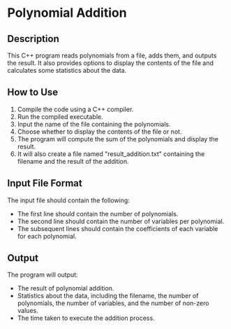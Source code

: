 # Polynomial Addition

## Description
This C++ program reads polynomials from a file, adds them, and outputs the result. It also provides options to display the contents of the file and calculates some statistics about the data.

## How to Use
1. Compile the code using a C++ compiler.
2. Run the compiled executable.
3. Input the name of the file containing the polynomials.
4. Choose whether to display the contents of the file or not.
5. The program will compute the sum of the polynomials and display the result.
6. It will also create a file named "result_addition.txt" containing the filename and the result of the addition.

## Input File Format
The input file should contain the following:
- The first line should contain the number of polynomials.
- The second line should contain the number of variables per polynomial.
- The subsequent lines should contain the coefficients of each variable for each polynomial.

## Output
The program will output:
- The result of polynomial addition.
- Statistics about the data, including the filename, the number of polynomials, the number of variables, and the number of non-zero values.
- The time taken to execute the addition process.
